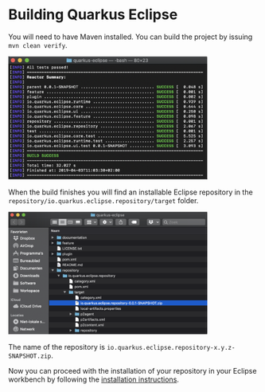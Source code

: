 <!--
  ~ Copyright 2019 Red Hat, Inc.
  ~
  ~ Licensed under the Apache License, Version 2.0 (the "License");
  ~ you may not use this file except in compliance with the License.
  ~ You may obtain a copy of the License at
  ~
  ~     http://www.apache.org/licenses/LICENSE-2.0
  ~
  ~ Unless required by applicable law or agreed to in writing, software
  ~ distributed under the License is distributed on an "AS IS" BASIS,
  ~ WITHOUT WARRANTIES OR CONDITIONS OF ANY KIND, either express or implied.
  ~ See the License for the specific language governing permissions and
  ~ limitations under the License.
  -->

# Building Quarkus Eclipse

You will need to have Maven installed. You can build the project by issuing `mvn clean verify`. 

<img src="images/build.png" width="400"/>

When the build finishes you will find an installable Eclipse repository in the `repository/io.quarkus.eclipse.repository/target` folder. 

<img src="images/repository.png" width="400"/>

The name of the repository is `io.quarkus.eclipse.repository-x.y.z-SNAPSHOT.zip`.

Now you can proceed with the installation of your repository in your Eclipse workbench by following the [installation instructions](../installation/install.md).
